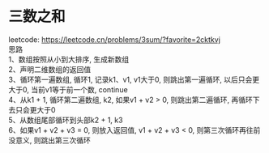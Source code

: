 # 三数之和
leetcode: https://leetcode.cn/problems/3sum/?favorite=2cktkvj <br />
思路 <br />
    1、数组按照从小到大排序, 生成新数组 <br />
    2、声明二维数组的返回值 <br />
    3、循环第一遍数组, 循环1, 记录k1、v1, v1大于0, 则跳出第一遍循环, 以后只会更大于0, 当前v1等于前一个数, continue<br />
    4、从k1 + 1, 循环第二遍数组, k2, 如果v1 + v2 > 0, 则跳出第二遍循环, 再循环下去只会更大于0 <br />
    5、从数组尾部循环到头部k2 + 1, k3 <br />
    6、如果v1 + v2 + v3 = 0, 则放入返回值, v1 + v2 + v3 < 0, 则第三次循环再往前没意义, 则跳出第三次循环 <br />